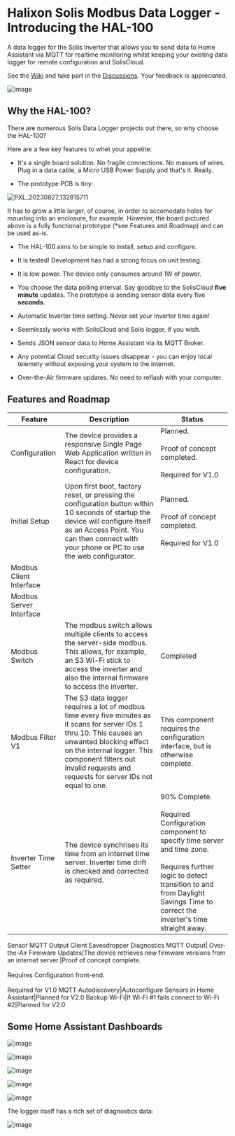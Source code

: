 # Halixon Solis Modbus Data Logger - Introducing the HAL-100

A data logger for the Solis Inverter that allows you to send data to Home Assistant via MQTT for realtime monitoring whilst keeping your existing data logger for remote configuration and SolisCloud.

See the [Wiki](https://github.com/bretmac/halixon-solis-modbus/wiki) and take part in the [Discussions](https://github.com/bretmac/halixon-solis-modbus/discussions).  Your feedback is appreciated.

![image](https://github.com/bretmac/halixon-solis-modbus/assets/44399243/86cea2ff-dac8-430c-b084-92027842754d)

## Why the HAL-100?

There are numerous Solis Data Logger projects out there, so why choose the HAL-100?

Here are a few key features to whet your appetite:

- It's a single board solution.  No fragile connections.  No masses of wires.  Plug in a data cable, a Micro USB Power Supply and that's it.  Really.

- The prototype PCB is tiny:
  
![PXL_20230827_132815711](https://github.com/bretmac/halixon-solis-modbus/assets/44399243/e72f43f9-5c7e-43f8-82d5-1380596a6228)

It has to grow a little larger, of course, in order to accomodate holes for mounting into an enclosure, for example.  However, the board pictured above is a fully functional prototype (*see Features and Roadmap) and can be used as-is.

- The HAL-100 aims to be simple to install, setup and configure.

- It is tested!  Development has had a strong focus on unit testing.

- It is low power.   The device only consumes around 1W of power.

- You choose the data polling interval.  Say goodbye to the SolisCloud **five minute** updates.  The prototype is sending sensor data every five **seconds**.

- Automatic Inverter time setting.  Never set your inverter time again!

- Seemlessly works with SolisCloud and Solis logger, if you wish.

- Sends JSON sensor data to Home Assistant via its MQTT Broker.

- Any potential Cloud security issues disappear - you can enjoy local telemety without exposing your system to the internet.

- Over-the-Air firmware updates.  No need to reflash with your computer.

 
## Features and Roadmap


Feature|Description|Status
---|---|---
Configuration|The device provides a responsive Single Page Web Application written in React for device configuration.|Planned.<br><br>Proof of concept completed.<br><br>Required for V1.0
Initial Setup|Upon first boot, factory reset, or pressing the configuration button within 10 seconds of startup the device will configure itself as an Access Point.  You can then connect with your phone or PC to use the web configurator.|Planned.<br><br>Proof of concept completed.<br><br>Required for V1.0
Modbus Client Interface|
Modbus Server Interface|
Modbus Switch|The modbus switch allows multiple clients to access the server-side modbus.  This allows, for example, an S3 Wi-Fi stick to access the inverter and also the internal firmware to access the inverter.|Completed
Modbus Filter V1|The S3 data logger requires a lot of modbus time every five minutes as it scans for server IDs 1 thru 10.  This causes an unwanted blocking effect on the internal logger.  This component filters out invalid requests and requests for server IDs not equal to one.|  This component requires the configuration interface, but is otherwise complete.
Inverter Time Setter|The device synchrises its time from an internet time server.  Inverter time drift is checked and corrected as required.|90% Complete.<br><br>Required Configuration component to specify time server and time zone.<br><br>Requires further logic to detect transition to and from Daylight Savings Time to correct the inverter's time straight away.
Sensor MQTT Output
Client Eavesdropper
Diagnostics MQTT Output|
Over-the-Air Firmware Updates|The device retrieves new firmware versions from an internet server.|Proof of concept complete.<br><br>Requires Configuration front-end.<br><br>Required for V1.0
MQTT Autodiscovery|Autoconfigure Sensors in Home Assistant|Planned for V2.0
Backup Wi-Fi|If Wi-Fi #1 fails connect to Wi-Fi #2|Planned for V2.0

## Some Home Assistant Dashboards

![image](https://github.com/bretmac/halixon-solis-modbus/assets/44399243/88bc1e2e-1869-4257-a952-f50e442fe143)

![image](https://github.com/bretmac/halixon-solis-modbus/assets/44399243/40d064ba-f5d9-4137-9d57-fc75ebe5cbee)

![image](https://github.com/bretmac/halixon-solis-modbus/assets/44399243/f13c9e1e-b10f-4937-84f1-ec0e4db0a6b9)

![image](https://github.com/bretmac/halixon-solis-modbus/assets/44399243/999cf053-e936-4011-abbc-5887a81cffcd)

![image](https://github.com/bretmac/halixon-solis-modbus/assets/44399243/44ea2ccc-f743-4f4e-be24-03ad1a887011)


The logger itself has a rich set of diagnostics data:

![image](https://github.com/bretmac/halixon-solis-modbus/assets/44399243/3e173829-5933-4615-9041-bc07f55b4fda)

